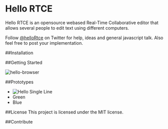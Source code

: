 # Hello RTCE
Hello RTCE is an opensource webased Real-Time Collaborative editor that allows several people to edit text using different computers.

Follow [@helloRtce](https://www.twitter.com/helloRtce) on Twitter for help, ideas and general javascript talk. Also feel free to post your implementation. 

##Installation

##Getting Started

![hello-browser](https://cloud.githubusercontent.com/assets/1274858/12566196/b0ccd2ba-c3b8-11e5-9f10-e01666a656bf.png)

##Prototypes

*   ![Hello Single Line](https://github.com/dennislaupman/hello-singleline)
*   Green
*   Blue

##License
This project is licensed under the MIT license.

##Contribute


